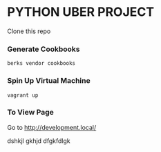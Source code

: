 # PYTHON UBER PROJECT

Clone this repo

### Generate Cookbooks

`berks vendor cookbooks`

### Spin Up Virtual Machine

`vagrant up`

### To View Page

Go to http://development.local/

dshkjl
gkhjd
dfgkfdlgk
